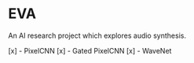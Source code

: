 EVA
===========
An AI research project which explores audio synthesis.

[x] - PixelCNN
[x] - Gated PixelCNN
[x] - WaveNet